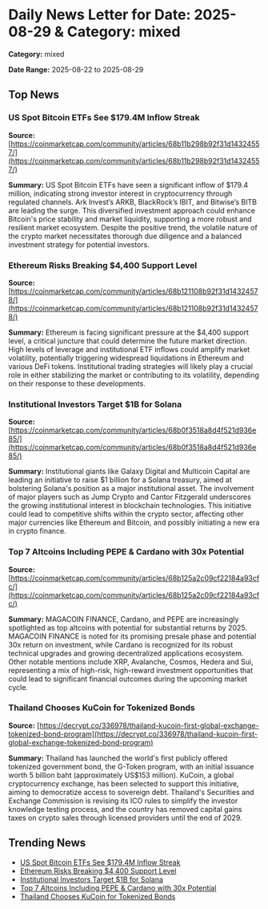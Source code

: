 
# Daily News Letter for Date: 2025-08-29 & Category: mixed

**Category:** mixed

**Date Range:** 2025-08-22 to 2025-08-29

## Top News
    
### US Spot Bitcoin ETFs See $179.4M Inflow Streak
**Source:** [https://coinmarketcap.com/community/articles/68b11b298b92f31d14324557/](https://coinmarketcap.com/community/articles/68b11b298b92f31d14324557/)

**Summary:** 
US Spot Bitcoin ETFs have seen a significant inflow of $179.4 million, indicating strong investor interest in cryptocurrency through regulated channels. Ark Invest’s ARKB, BlackRock’s IBIT, and Bitwise’s BITB are leading the surge. This diversified investment approach could enhance Bitcoin's price stability and market liquidity, supporting a more robust and resilient market ecosystem. Despite the positive trend, the volatile nature of the crypto market necessitates thorough due diligence and a balanced investment strategy for potential investors.
    
### Ethereum Risks Breaking $4,400 Support Level
**Source:** [https://coinmarketcap.com/community/articles/68b121108b92f31d14324578/](https://coinmarketcap.com/community/articles/68b121108b92f31d14324578/)

**Summary:** 
Ethereum is facing significant pressure at the $4,400 support level, a critical juncture that could determine the future market direction. High levels of leverage and institutional ETF inflows could amplify market volatility, potentially triggering widespread liquidations in Ethereum and various DeFi tokens. Institutional trading strategies will likely play a crucial role in either stabilizing the market or contributing to its volatility, depending on their response to these developments.
    
### Institutional Investors Target $1B for Solana
**Source:** [https://coinmarketcap.com/community/articles/68b0f3518a8d4f521d936e85/](https://coinmarketcap.com/community/articles/68b0f3518a8d4f521d936e85/)

**Summary:** 
Institutional giants like Galaxy Digital and Multicoin Capital are leading an initiative to raise $1 billion for a Solana treasury, aimed at bolstering Solana's position as a major institutional asset. The involvement of major players such as Jump Crypto and Cantor Fitzgerald underscores the growing institutional interest in blockchain technologies. This initiative could lead to competitive shifts within the crypto sector, affecting other major currencies like Ethereum and Bitcoin, and possibly initiating a new era in crypto finance.
    
### Top 7 Altcoins Including PEPE & Cardano with 30x Potential
**Source:** [https://coinmarketcap.com/community/articles/68b125a2c09cf22184a93cfc/](https://coinmarketcap.com/community/articles/68b125a2c09cf22184a93cfc/)

**Summary:** 
MAGACOIN FINANCE, Cardano, and PEPE are increasingly spotlighted as top altcoins with potential for substantial returns by 2025. MAGACOIN FINANCE is noted for its promising presale phase and potential 30x return on investment, while Cardano is recognized for its robust technical upgrades and growing decentralized applications ecosystem. Other notable mentions include XRP, Avalanche, Cosmos, Hedera and Sui, representing a mix of high-risk, high-reward investment opportunities that could lead to significant financial outcomes during the upcoming market cycle.
    
### Thailand Chooses KuCoin for Tokenized Bonds
**Source:** [https://decrypt.co/336978/thailand-kucoin-first-global-exchange-tokenized-bond-program](https://decrypt.co/336978/thailand-kucoin-first-global-exchange-tokenized-bond-program)

**Summary:** 
Thailand has launched the world's first publicly offered tokenized government bond, the G-Token program, with an initial issuance worth 5 billion baht (approximately US$153 million). KuCoin, a global cryptocurrency exchange, has been selected to support this initiative, aiming to democratize access to sovereign debt. Thailand's Securities and Exchange Commission is revising its ICO rules to simplify the investor knowledge testing process, and the country has removed capital gains taxes on crypto sales through licensed providers until the end of 2029.
    
## Trending News
- [US Spot Bitcoin ETFs See $179.4M Inflow Streak](https://coinmarketcap.com/community/articles/68b11b298b92f31d14324557/)
- [Ethereum Risks Breaking $4,400 Support Level](https://coinmarketcap.com/community/articles/68b121108b92f31d14324578/)
- [Institutional Investors Target $1B for Solana](https://coinmarketcap.com/community/articles/68b0f3518a8d4f521d936e85/)
- [Top 7 Altcoins Including PEPE & Cardano with 30x Potential](https://coinmarketcap.com/community/articles/68b125a2c09cf22184a93cfc/)
- [Thailand Chooses KuCoin for Tokenized Bonds](https://decrypt.co/336978/thailand-kucoin-first-global-exchange-tokenized-bond-program)
